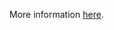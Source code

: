 More information [here](https://docs.prismacloud.io/en/enterprise-edition/policy-reference/aws-policies/aws-networking-policies/bc-aws-networking-63).
